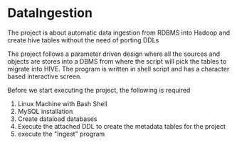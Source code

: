 # DataIngestion
The project is about automatic data ingestion from RDBMS into Hadoop and create hive tables without the need of porting DDLs

The project follows a parameter driven design where all the sources and objects are stores into a DBMS from where the script will pick the tables to migrate into HIVE.
The program is written in shell script and has a character based interactive screen.



Before we start executing the project, the following is required

1) Linux Machine with Bash Shell
2) MySQL installation
3) Create dataload databases
4) Execute the attached DDL to create the metadata tables for the project
5) execute the "Ingest" program
